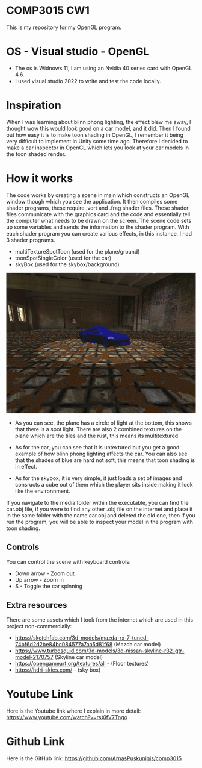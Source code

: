 # COMP3015 CW1
This is my repository for my OpenGL program.

# OS - Visual studio - OpenGL
- The os is Widnows 11, I am using an Nvidia 40 series card with OpenGL 4.6.
- I used visual studio 2022 to write and test the code locally.

# Inspiration

When I was learning about blinn phong lighting, the effect blew me away, I thought wow this would look good on a car model, and it did.
Then I found out how easy it is to make toon shading in OpenGL, I remember it being very difficult to implement in Unity some time ago.
Therefore I decided to make a car inspector in OpenGL which lets you look at your car models in the toon shaded render.

# How it works
The code works by creating a scene in main which constructs an OpenGL window though which you see the application.
It then compiles some shader programs, these require .vert and .frag shader files.
These shader files communicate with the graphics card and the code and essentially tell the computer what needs to be drawn on the screen.
The scene code sets up some variables and sends the information to the shader program.
With each shader program you can create various effects, in this instance, I had 3 shader programs.
- multiTextureSpotToon (used for the plane/ground)
- toonSpotSingleColor (used for the car)
- skyBox (used for the skybox/background)

![Alt text](images/gl.png)

- As you can see, the plane has a circle of light at the bottom, this shows that there is a spot light.
There are also 2 combined textures on the plane which are the tiles and the rust, this means its multitextured.

- As for the car, you can see that it is untextured but you get a good example of how blinn phong lighting affects the car.
You can also see that the shades of blue are hard not soft, this means that toon shading is in effect.

- As for the skybox, it is very simple, it just loads a set of images and consructs a cube out of them which the player sits inside making it look like the environnment.

If you navigate to the media folder within the executable, you can find the car.obj file, if you were to find any other .obj file on the internet and place it in the same folder with the name car.obj and deleted the old one, then if you run the program, you will be able to inspect your model in the program with toon shading.

## Controls

You can control the scene with keyboard controls:
- Down arrow - Zoom out
- Up arrow - Zoom in
- S - Toggle the car spinning

## Extra resources

There are some assets which I took from the internet which are used in this project non-commercially:
- https://sketchfab.com/3d-models/mazda-rx-7-tuned-74bf6d2d2be84bc084577a7aa5d81f68 (Mazda car model)
- https://www.turbosquid.com/3d-models/3d-nissan-skyline-r32-gtr-model-2170757  (Skyline car model)
- https://opengameart.org/textures/all - (Floor textures)
- https://hdri-skies.com/ - (sky box)

# Youtube Link

Here is the Youtube link where I explain in more detail: https://www.youtube.com/watch?v=rsXifV7Tngo 

# Github Link

Here is the GitHub link:  https://github.com/ArnasPuskunigis/comp3015  